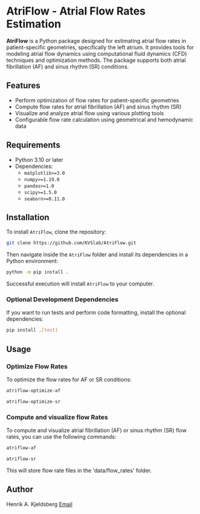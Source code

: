# AtriFlow - Atrial Flow Rates Estimation

**AtriFlow** is a Python package designed for estimating atrial flow rates in patient-specific geometries, specifically
the left atrium. It provides tools for modeling atrial flow dynamics using computational fluid dynamics (CFD) techniques
and optimization methods. The package supports both atrial fibrillation (AF) and sinus rhythm (SR) conditions.

## Features

- Perform optimization of flow rates for patient-specific geometries
- Compute flow rates for atrial fibrillation (AF) and sinus rhythm (SR)
- Visualize and analyze atrial flow using various plotting tools
- Configurable flow rate calculation using geometrical and hemodynamic data

## Requirements

- Python 3.10 or later
- Dependencies:
    - `matplotlib>=3.0`
    - `numpy>=1.19.0`
    - `pandas>=1.0`
    - `scipy>=1.5.0`
    - `seaborn>=0.11.0`
## Installation

To install `AtriFlow`, clone the repository:

```bash
git clone https://github.com/KVSlab/AtriFlow.git
```

Then navigate inside the `AtriFlow` folder and install its dependencies in a Python environment:

```bash
python -m pip install .
```

Successful execution will install `AtriFlow` to your computer. 

### Optional Development Dependencies

If you want to run tests and perform code formatting, install the optional dependencies:

```bash
pip install .[test]
```

## Usage

### Optimize Flow Rates

To optimize the flow rates for AF or SR conditions:

```bash
atriflow-optimize-af
```

```bash
atriflow-optimize-sr
```

### Compute and visualize flow Rates

To compute and visualize atrial fibrillation (AF) or sinus rhythm (SR) flow rates, you can use the following commands:

```bash
atriflow-af
```

```bash
atriflow-sr
```

This will store flow rate files in the 'data/flow_rates' folder.

## Author

Henrik A. Kjeldsberg [Email](mailto:henrik.kjeldsberg@live.no)
